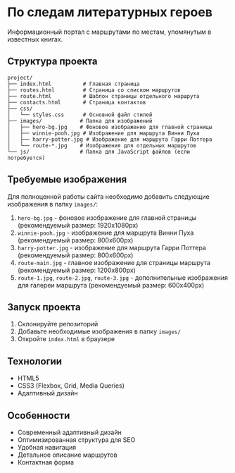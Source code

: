 # По следам литературных героев

Информационный портал с маршрутами по местам, упомянутым в известных книгах.

## Структура проекта

```
project/
├── index.html          # Главная страница
├── routes.html         # Страница со списком маршрутов
├── route.html          # Шаблон страницы отдельного маршрута
├── contacts.html       # Страница контактов
├── css/
│   └── styles.css      # Основной файл стилей
├── images/            # Папка для изображений
│   ├── hero-bg.jpg    # Фоновое изображение для главной страницы
│   ├── winnie-pooh.jpg # Изображение для маршрута Винни Пуха
│   ├── harry-potter.jpg # Изображение для маршрута Гарри Поттера
│   └── route-*.jpg    # Изображения для отдельных маршрутов
└── js/                # Папка для JavaScript файлов (если потребуется)
```

## Требуемые изображения

Для полноценной работы сайта необходимо добавить следующие изображения в папку `images/`:

1. `hero-bg.jpg` - фоновое изображение для главной страницы (рекомендуемый размер: 1920x1080px)
2. `winnie-pooh.jpg` - изображение для маршрута Винни Пуха (рекомендуемый размер: 800x600px)
3. `harry-potter.jpg` - изображение для маршрута Гарри Поттера (рекомендуемый размер: 800x600px)
4. `route-main.jpg` - главное изображение для страницы маршрута (рекомендуемый размер: 1200x800px)
5. `route-1.jpg`, `route-2.jpg`, `route-3.jpg` - дополнительные изображения для галереи маршрута (рекомендуемый размер: 600x400px)

## Запуск проекта

1. Склонируйте репозиторий
2. Добавьте необходимые изображения в папку `images/`
3. Откройте `index.html` в браузере

## Технологии

- HTML5
- CSS3 (Flexbox, Grid, Media Queries)
- Адаптивный дизайн

## Особенности

- Современный адаптивный дизайн
- Оптимизированная структура для SEO
- Удобная навигация
- Детальное описание маршрутов
- Контактная форма 